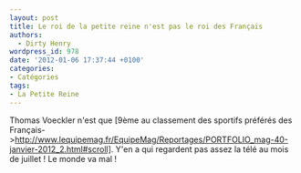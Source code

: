 ```yaml
---
layout: post
title: Le roi de la petite reine n'est pas le roi des Français
authors:
  - Dirty Henry
wordpress_id: 978
date: '2012-01-06 17:37:44 +0100'
categories:
- Catégories
tags:
- La Petite Reine
---
```

Thomas Voeckler n'est que [9ème au classement des sportifs préférés des Français->http://www.lequipemag.fr/EquipeMag/Reportages/PORTFOLIO_mag-40-janvier-2012_2.html#scroll]. Y'en a qui regardent pas assez la télé au mois de juillet ! Le monde va mal !
